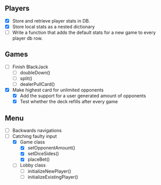 
Players
------------------
- [x] Store and retrieve player stats in DB.
- [x] Store local stats as a nested dictionary
- [ ] Write a function that adds the default stats for a new game to every player db row.

Games
------------------
- [ ] Finish BlackJack
  - [ ] doubleDown()
  - [ ] split()
  - [ ] dealerPullCard()
  
- [x] Make highest card for unlimited opponents
  - [x] Add the support for a user generated amount of opponents
  - [x] Test whether the deck refills after every game

Menu
------------------
- [ ] Backwards navigations
- [ ] Catching faulty input
  - [x] Game class
    - [x] setOpponentAmount()
    - [x] setDiceSides()
    - [x] placeBet()
  - [ ] Lobby class
    - [ ] initializeNewPlayer()
    - [ ] initializeExistingPlayer()

